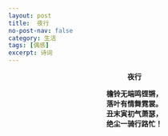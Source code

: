 ```yaml
---
layout: post
title:  夜行
no-post-nav: false
category: 生活
tags: [偶感]
excerpt: 诗词
---
```


**<center>夜行</center>**

**<center>檐铃无端鸣铿锵，</center>**
**<center>落叶有情舞霓裳。</center>**
**<center>丑末寅初气萧瑟，</center>**
**<center>绝尘一骑行路忙！</center>**